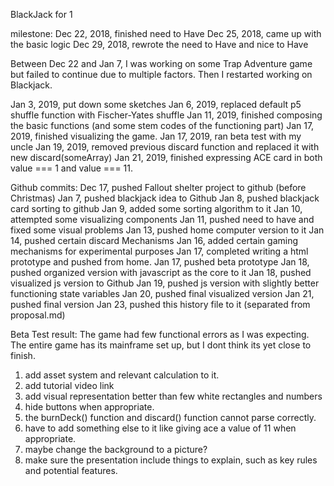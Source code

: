 BlackJack for 1

milestone:
  Dec 22, 2018, finished need to Have
  Dec 25, 2018, came up with the basic logic
  Dec 29, 2018, rewrote the need to Have and nice to Have

  Between Dec 22 and Jan 7, I was working on some Trap Adventure game but failed to continue due to multiple factors. Then I restarted
  working on Blackjack.

  Jan 3, 2019, put down some sketches
  Jan 6, 2019, replaced default p5 shuffle function with Fischer-Yates shuffle
  Jan 11, 2019, finished composing the basic functions (and some stem codes of the functioning part)
  Jan 17, 2019, finished visualizing the game.
  Jan 17, 2019, ran beta test with my uncle
  Jan 19, 2019, removed previous discard function and replaced it with new discard(someArray)
  Jan 21, 2019, finished expressing ACE card in both value === 1 and value === 11.

Github commits:
  Dec 17, pushed Fallout shelter project to github (before Christmas)
  Jan 7, pushed blackjack idea to Github
  Jan 8, pushed blackjack card sorting to github
  Jan 9, added some sorting algorithm to it
  Jan 10, attempted some visualizing components
  Jan 11, pushed need to have and fixed some visual problems
  Jan 13, pushed home computer version to it
  Jan 14, pushed certain discard Mechanisms
  Jan 16, added certain gaming mechanisms for experimental purposes
  Jan 17, completed writing a html prototype and pushed from home.
  Jan 17, pushed beta prototype
  Jan 18, pushed organized version with javascript as the core to it
  Jan 18, pushed visualized js version to Github
  Jan 19, pushed js version with slightly better functioning state variables
  Jan 20, pushed final visualized version
  Jan 21, pushed final version
  Jan 23, pushed  this history file to it (separated from proposal.md)



Beta Test result:
  The game had few functional errors as I was expecting. The entire game has its mainframe set up, but
  I dont think its yet close to finish.
  1) add asset system and relevant calculation to it.
  2) add tutorial video link
  3) add visual representation better than few white rectangles and numbers
  4) hide buttons when appropriate.
  5) the burnDeck() function and discard() function cannot parse correctly.
  6) have to add something else to it like giving ace a value of 11 when appropriate.
  7) maybe change the background to a picture?
  8) make sure the presentation include things to explain, such as key rules and potential features.
